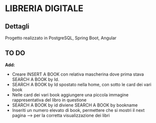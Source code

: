 # LIBRERIA DIGITALE


## Dettagli

Progetto realizzato in PostgreSQL, Spring Boot, Angular 

## TO DO

**Add:**
- Creare INSERT A BOOK con relativa mascherina dove prima stava SEARCH A BOOK by Id.
- SEARCH A BOOK by Id spostato nella home, con sotto le card dei vari book
- Nelle card dei vari book aggiungere una piccola immagine rappresentativa del libro in questione
- SEARCH A BOOK by id diviene SEARCH A BOOK by bookname
- Inseriti un numero elevato di book, permettere che si mostri
  il next pagina --> per la corretta visualizzazione dei libri 
